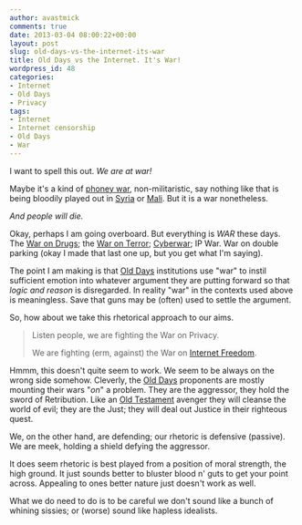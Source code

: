 ```yaml
---
author: avastmick
comments: true
date: 2013-03-04 08:00:22+00:00
layout: post
slug: old-days-vs-the-internet-its-war
title: Old Days vs the Internet. It's War!
wordpress_id: 48
categories:
- Internet
- Old Days
- Privacy
tags:
- Internet
- Internet censorship
- Old Days
- War
---
```


I want to spell this out. _We are at war!_

Maybe it's a kind of [phoney war](http://en.wikipedia.org/wiki/Phoney_War), non-militaristic, say nothing like that is being bloodily played out in [Syria](http://en.wikipedia.org/wiki/Syria) or [Mali](http://en.wikipedia.org/wiki/Mali). But it is a war nonetheless.

_And people will die._

Okay, perhaps I am going overboard. But everything is _WAR_ these days. The [War on Drugs](http://en.wikipedia.org/wiki/War_on_Drugs); the [War on Terror](http://en.wikipedia.org/wiki/War_on_Terror); [Cyberwar](http://en.wikipedia.org/wiki/Cyberwarfare); IP War. War on double parking (okay I made that last one up, but you get what I'm saying).

The point I am making is that [Old Days](http://mickclarke.org/2013/02/21/old-days/) institutions use "war" to instil sufficient emotion into whatever argument they are putting forward so that _logic and reason_ is disregarded. In reality "war" in the contexts used above is meaningless. Save that guns may be (often) used to settle the argument.

So, how about we take this rhetorical approach to our aims.


<blockquote>Listen people, we are fighting the War on Privacy.

We are fighting (erm, against) the War on [Internet Freedom](http://en.wikipedia.org/wiki/Internet_censorship).</blockquote>


Hmmm, this doesn't quite seem to work. We seem to be always on the wrong side somehow. Cleverly, the [Old Days](http://mickclarke.org/2013/02/21/old-days/) proponents are mostly mounting their wars "_on_" a problem. They are the aggressor, they hold the sword of Retribution. Like an [Old Testament](http://en.wikipedia.org/wiki/Old_Testament) avenger they will cleanse the world of evil; they are the Just; they will deal out Justice in their righteous quest.

We, on the other hand, are defending; our rhetoric is defensive (passive). We are meek, holding a shield defying the aggressor.

It does seem rhetoric is best played from a position of moral strength, the high ground. It just sounds better to bluster blood n' guts to get your point across. Appealing to ones better nature just doesn't work as well.

What we do need to do is to be careful we don't sound like a bunch of whining sissies; or (worse) sound like hapless idealists.
